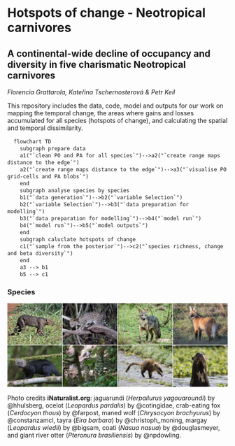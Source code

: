 # Hotspots of change - Neotropical carnivores

## A continental-wide decline of occupancy and diversity in five charismatic Neotropical carnivores

*Florencia Grattarola, Kateřina Tschernosterová & Petr Keil*

This repository includes the data, code, model and outputs for our work on mapping the temporal change, the areas where gains and losses accumulated for all species (hotspots of change), and calculating the spatial and temporal dissimilarity. 

```mermaid
  flowchart TD
    subgraph prepare data
    a1("`clean PO and PA for all species`")-->a2("`create range maps distance to the edge`")
    a2("`create range maps distance to the edge`")-->a3("`visualise PO grid-cells and PA blobs`")
    end
    subgraph analyse species by species
    b1("`data generation`")-->b2("`variable Selection`")
    b2("`variable Selection`")-->b3("`data preparation for modelling`")
    b3("`data preparation for modelling`")-->b4("`model run`")
    b4("`model run`")-->b5("`model outputs`")
    end
    subgraph caluclate hotspots of change
    c1("`sample from the posterior`")-->c2("`species richness, change and beta diversity`")
    end
    a3 --> b1
    b5 --> c1
```

### Species

![](/docs/readme.png)

Photo credits **iNaturalist.org**: jaguarundi (*Herpailurus yagouaroundi*) by @hhulsberg, ocelot (*Leopardus pardalis*) by @cotingidae, crab-eating fox (*Cerdocyon thous*) by @farpost, maned wolf (*Chrysocyon brachyurus*) by @constanzamcl, tayra (*Eira barbara*) by @christoph_moning, margay (*Leopardus wiedii*) by @bigsam, coati (*Nasua nasua*) by @douglasmeyer, and giant river otter (*Pteronura brasiliensis*) by @npdowling.  

